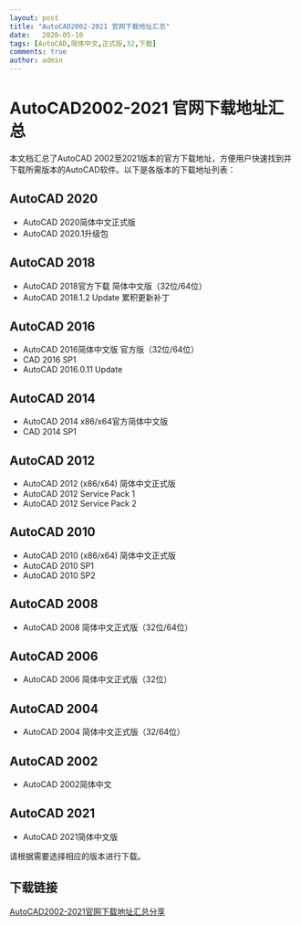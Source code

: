 ```yaml
---
layout: post
title: "AutoCAD2002-2021 官网下载地址汇总"
date:   2020-05-10
tags: [AutoCAD,简体中文,正式版,32,下载]
comments: true
author: admin
---
```

# AutoCAD2002-2021 官网下载地址汇总

本文档汇总了AutoCAD 2002至2021版本的官方下载地址，方便用户快速找到并下载所需版本的AutoCAD软件。以下是各版本的下载地址列表：

## AutoCAD 2020
- AutoCAD 2020简体中文正式版
- AutoCAD 2020.1升级包

## AutoCAD 2018
- AutoCAD 2018官方下载 简体中文版（32位/64位）
- AutoCAD 2018.1.2 Update 累积更新补丁

## AutoCAD 2016
- AutoCAD 2016简体中文版 官方版（32位/64位）
- CAD 2016 SP1
- AutoCAD 2016.0.11 Update

## AutoCAD 2014
- AutoCAD 2014 x86/x64官方简体中文版
- CAD 2014 SP1

## AutoCAD 2012
- AutoCAD 2012 (x86/x64) 简体中文正式版
- AutoCAD 2012 Service Pack 1
- AutoCAD 2012 Service Pack 2

## AutoCAD 2010
- AutoCAD 2010 (x86/x64) 简体中文正式版
- AutoCAD 2010 SP1
- AutoCAD 2010 SP2

## AutoCAD 2008
- AutoCAD 2008 简体中文正式版（32位/64位）

## AutoCAD 2006
- AutoCAD 2006 简体中文正式版（32位）

## AutoCAD 2004
- AutoCAD 2004 简体中文正式版（32/64位）

## AutoCAD 2002
- AutoCAD 2002简体中文

## AutoCAD 2021
- AutoCAD 2021简体中文版

请根据需要选择相应的版本进行下载。

## 下载链接

[AutoCAD2002-2021官网下载地址汇总分享](https://pan.quark.cn/s/e00d70988b0b)